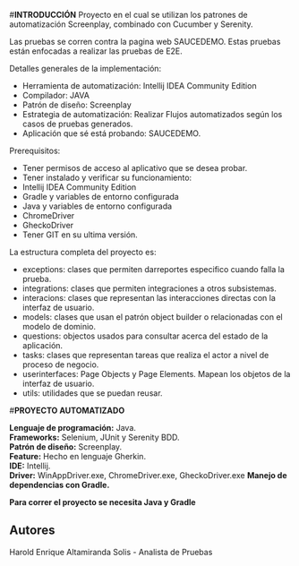 #**INTRODUCCIÓN**
Proyecto en el cual se utilizan los patrones de automatización Screenplay, combinado con Cucumber y Serenity.

Las pruebas se corren contra la pagina web SAUCEDEMO. Estas pruebas están enfocadas a realizar las pruebas de E2E.


Detalles generales de la implementación:

+ Herramienta de automatización: Intellij IDEA Community Edition 
+ Compilador:  JAVA
+ Patrón de diseño:  Screenplay
+ Estrategia de automatización: Realizar Flujos automatizados según los casos de pruebas generados.
+ Aplicación que sé está probando: SAUCEDEMO. 


Prerequisitos:

+ Tener permisos de acceso al aplicativo que se desea probar.
+ Tener instalado y verificar su funcionamiento:
+ Intellij IDEA Community Edition 
+ Gradle y variables de entorno configurada
+ Java  y variables de entorno configurada 
+ ChromeDriver
+ GheckoDriver
+ Tener GIT en su ultima versión.


La estructura completa del proyecto es:

+ exceptions: clases que permiten darreportes especifico cuando falla la prueba.
+ integrations: clases que permiten integraciones a otros subsistemas. 
+ interacions: clases que representan las interacciones directas con la interfaz de usuario.
+ models: clases que usan el patrón object builder o relacionadas con el modelo de dominio.
+ questions: objectos usados para consultar acerca del estado de la aplicación.
+ tasks: clases que representan tareas que realiza el actor a nivel de proceso de negocio.
+ userinterfaces: Page Objects y Page Elements. Mapean los objetos de la interfaz de usuario.
+ utils: utilidades que se puedan reusar.


#**PROYECTO AUTOMATIZADO**

**Lenguaje de programación:** Java.  
**Frameworks:** Selenium, JUnit y Serenity BDD.  
**Patrón de diseño:** Screenplay.  
**Feature:** Hecho en lenguaje Gherkin.  
**IDE:** Intellij.  
**Driver:** WinAppDriver.exe, ChromeDriver.exe, GheckoDriver.exe 
**Manejo de dependencias con Gradle.**

**Para correr el proyecto se necesita Java y Gradle**


## Autores ##
Harold Enrique Altamiranda Solis - Analista de Pruebas